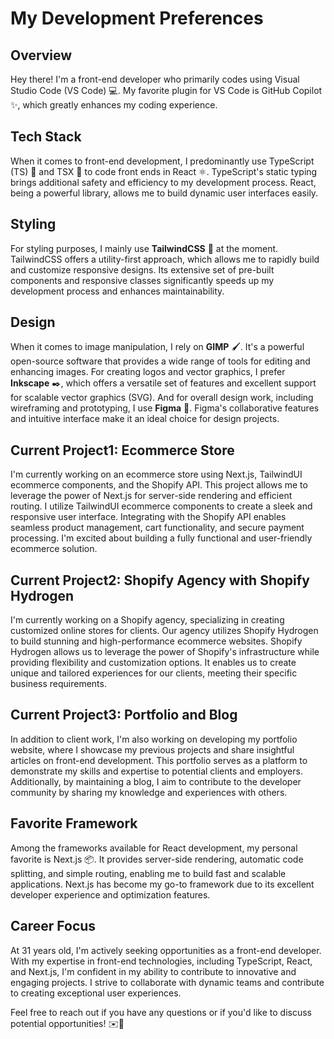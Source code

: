 # My Development Preferences

## Overview
Hey there! I'm a front-end developer who primarily codes using Visual Studio Code (VS Code) 💻. My favorite plugin for VS Code is GitHub Copilot ✨, which greatly enhances my coding experience.

## Tech Stack
When it comes to front-end development, I predominantly use TypeScript (TS) 🚀 and TSX 🌟 to code front ends in React ⚛️. TypeScript's static typing brings additional safety and efficiency to my development process. React, being a powerful library, allows me to build dynamic user interfaces easily.

## Styling
For styling purposes, I mainly use **TailwindCSS** 🎨 at the moment. TailwindCSS offers a utility-first approach, which allows me to rapidly build and customize responsive designs. Its extensive set of pre-built components and responsive classes significantly speeds up my development process and enhances maintainability.

## Design
When it comes to image manipulation, I rely on **GIMP** 🖌️. It's a powerful open-source software that provides a wide range of tools for editing and enhancing images. For creating logos and vector graphics, I prefer **Inkscape** ✒️, which offers a versatile set of features and excellent support for scalable vector graphics (SVG). And for overall design work, including wireframing and prototyping, I use **Figma** 🎨. Figma's collaborative features and intuitive interface make it an ideal choice for design projects.

## Current Project1: Ecommerce Store
I'm currently working on an ecommerce store using Next.js, TailwindUI ecommerce components, and the Shopify API. This project allows me to leverage the power of Next.js for server-side rendering and efficient routing. I utilize TailwindUI ecommerce components to create a sleek and responsive user interface. Integrating with the Shopify API enables seamless product management, cart functionality, and secure payment processing. I'm excited about building a fully functional and user-friendly ecommerce solution.

## Current Project2: Shopify Agency with Shopify Hydrogen
I'm currently working on a Shopify agency, specializing in creating customized online stores for clients. Our agency utilizes Shopify Hydrogen to build stunning and high-performance ecommerce websites. Shopify Hydrogen allows us to leverage the power of Shopify's infrastructure while providing flexibility and customization options. It enables us to create unique and tailored experiences for our clients, meeting their specific business requirements.

## Current Project3: Portfolio and Blog
In addition to client work, I'm also working on developing my portfolio website, where I showcase my previous projects and share insightful articles on front-end development. This portfolio serves as a platform to demonstrate my skills and expertise to potential clients and employers. Additionally, by maintaining a blog, I aim to contribute to the developer community by sharing my knowledge and experiences with others.


## Favorite Framework
Among the frameworks available for React development, my personal favorite is Next.js 📦. It provides server-side rendering, automatic code splitting, and simple routing, enabling me to build fast and scalable applications. Next.js has become my go-to framework due to its excellent developer experience and optimization features.

## Career Focus
At 31 years old, I'm actively seeking opportunities as a front-end developer. With my expertise in front-end technologies, including TypeScript, React, and Next.js, I'm confident in my ability to contribute to innovative and engaging projects. I strive to collaborate with dynamic teams and contribute to creating exceptional user experiences.

Feel free to reach out if you have any questions or if you'd like to discuss potential opportunities! ✉️🚀


